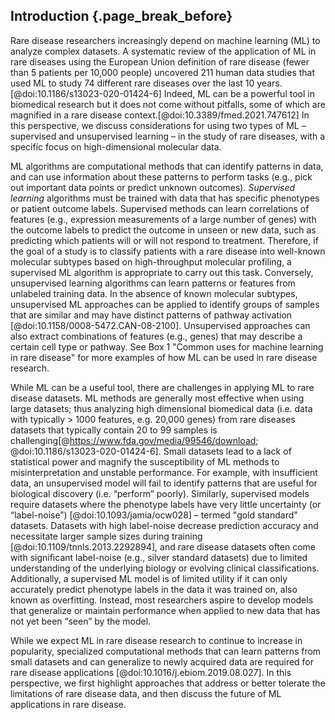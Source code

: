 ## Introduction {.page_break_before}

Rare disease researchers increasingly depend on machine learning (ML) to analyze complex datasets. 
A systematic review of the application of ML in rare diseases using the European Union definition of rare disease (fewer than 5 patients per 10,000 people) uncovered 211 human data studies that used ML to study 74 different rare diseases over the last 10 years.[@doi:10.1186/s13023-020-01424-6] 
Indeed, ML can be a powerful tool in biomedical research but it does not come without pitfalls, some of which are magnified in a rare disease context.[@doi:10.3389/fmed.2021.747612]
In this perspective, we discuss considerations for using two types of ML – supervised and unsupervised learning – in the study of rare diseases, with a specific focus on high-dimensional molecular data.

ML algorithms are computational methods that can identify patterns in data, and can use information about these patterns to perform tasks (e.g., pick out important data points or predict unknown outcomes). 
_Supervised learning_ algorithms must be trained with data that has specific phenotypes or patient outcome labels. 
Supervised methods can learn correlations of features (e.g., expression measurements of a large number of genes) with the outcome labels to predict the outcome in unseen or new data, such as predicting which patients will or will not respond to treatment. 
Therefore, if the goal of a study is to classify patients with a rare disease into well-known molecular subtypes based on high-throughput molecular profiling, a supervised ML algorithm is appropriate to carry out this task. 
Conversely, unsupervised learning algorithms can learn patterns or features from unlabeled training data. 
In the absence of known molecular subtypes, unsupervised ML approaches can be applied to identify groups of samples that are similar and may have distinct patterns of pathway activation [@doi:10.1158/0008-5472.CAN-08-2100].
Unsupervised approaches can also extract combinations of features (e.g., genes) that may describe a certain cell type or pathway.
See Box 1 "Common uses for machine learning in rare disease" for more examples of how ML can be used in rare disease research.

While ML can be a useful tool, there are challenges in applying ML to rare disease datasets. 
ML methods are generally most effective when using large datasets; thus analyzing high dimensional biomedical data (i.e. data with typically > 1000 features, e.g. 20,000 genes) from rare diseases datasets that typically contain 20 to 99 samples is challenging[@https://www.fda.gov/media/99546/download; @doi:10.1186/s13023-020-01424-6].
Small datasets lead to a lack of statistical power and magnify the susceptibility of ML methods to misinterpretation and unstable performance. 
For example, with insufficient data, an unsupervised model will fail to identify patterns that are useful for biological discovery (i.e. “perform” poorly). 
Similarly, supervised models require datasets where the phenotype labels have very little uncertainty (or “label-noise”) [@doi:10.1093/jamia/ocw028] – termed "gold standard" datasets. 
Datasets with high label-noise decrease prediction accuracy and necessitate larger sample sizes during training [@doi:10.1109/tnnls.2013.2292894], and rare disease datasets often come with significant label-noise (e.g., silver standard datasets) due to limited understanding of the underlying biology or evolving clinical classifications. 
Additionally, a supervised ML model is of limited utility if it can only accurately predict phenotype labels in the data it was trained on, also known as overfitting. 
Instead, most researchers aspire to develop models that generalize or maintain performance when applied to new data that has not yet been “seen” by the model.

While we expect ML in rare disease research to continue to increase in popularity, specialized computational methods that can learn patterns from small datasets and can generalize to newly acquired data are required for rare disease applications [@doi:10.1016/j.ebiom.2019.08.027]. 
In this perspective, we first highlight approaches that address or better tolerate the limitations of rare disease data, and then discuss the future of ML applications in rare disease.
